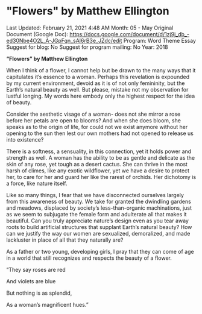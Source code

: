 # "Flowers" by Matthew Ellington

Last Updated: February 21, 2021 4:48 AM
Month: 05 - May
Original Document (Google Doc): https://docs.google.com/document/d/1zj9j_db_-ed30Nbe4O2L_A-JGpFqn_sAl6rB3e_JZdc/edit
Program: Word Theme Essay
Suggest for blog: No
Suggest for program mailing: No
Year: 2018

**“Flowers” by Matthew Ellington**

When I think of a flower, I cannot help but be drawn to the many ways that it capitulates it’s essence to a woman. Perhaps this revelation is expounded by my current environment, devoid as it is of not only femininity, but the Earth’s natural beauty as well. But please, mistake not my observation for lustful longing. My words here embody only the highest respect for the idea of beauty.

Consider the aesthetic visage of a woman- does not she mirror a rose before her petals are open to blooms? And when she does bloom, she speaks as to the origin of life, for could not we exist anymore without her opening to the sun then lest our own mothers had not opened to release us into existence?

There is a softness, a sensuality, in this connection, yet it holds power and strength as well. A woman has the ability to be as gentle and delicate as the skin of any rose, yet tough as a desert cactus. She can thrive in the most harsh of climes, like any exotic wildflower, yet we have a desire to protect her, to care for her and guard her like the rarest of orchids. Her dichotomy is a force, like nature itself.

Like so many things, I fear that we have disconnected ourselves largely from this awareness of beauty. We take for granted the dwindling gardens and meadows, displaced by society’s less-than-organic machinations, just as we seem to subjugate the female form and adulterate all that makes it beautiful. Can you truly appreciate nature’s design even as you tear away roots to build artificial structures that supplant Earth’s natural beauty? How can we justify the way our women are sexualized, demoralized, and made lackluster in place of all that they naturally are?

As a father or two young, developing girls, I pray that they can come of age in a world that still recognizes and respects the beauty of a flower.

“They say roses are red

And violets are blue

But nothing is as splendid,

As a woman’s magnificent hues.”